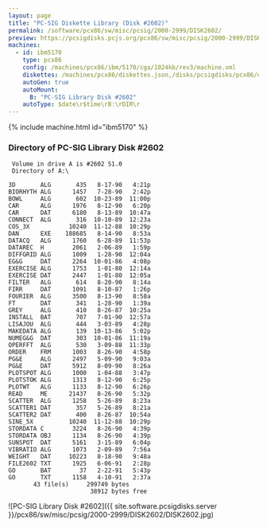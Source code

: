 ```yaml
---
layout: page
title: "PC-SIG Diskette Library (Disk #2602)"
permalink: /software/pcx86/sw/misc/pcsig/2000-2999/DISK2602/
preview: https://pcsigdisks.pcjs.org/pcx86/sw/misc/pcsig/2000-2999/DISK2602/DISK2602.jpg
machines:
  - id: ibm5170
    type: pcx86
    config: /machines/pcx86/ibm/5170/cga/1024kb/rev3/machine.xml
    diskettes: /machines/pcx86/diskettes.json,/disks/pcsigdisks/pcx86/diskettes.json
    autoGen: true
    autoMount:
      B: "PC-SIG Library Disk #2602"
    autoType: $date\r$time\rB:\rDIR\r
---
```


{% include machine.html id="ibm5170" %}

### Directory of PC-SIG Library Disk #2602

     Volume in drive A is #2602 S1.0
     Directory of A:\

    3D       ALG       435   8-17-90   4:21p
    BIORHYTH ALG      1457   7-28-90   2:42p
    BOWL     ALG       602  10-23-89  11:00p
    CAR      ALG      1976   8-12-90   6:20p
    CAR      DAT      6180   8-13-89  10:47a
    CONNECT  ALG       316  10-10-89  12:23a
    COS_3X           10240  11-12-88  10:29p
    DAN      EXE    188685   8-14-90   8:53a
    DATACQ   ALG      1760   6-28-89  11:53p
    DATAREC  H        2061   2-06-89   1:59p
    DIFFGRID ALG      1009   1-28-90  12:04a
    EG&G     DAT      2264  10-01-86   4:08p
    EXERCISE ALG      1753   1-01-80  12:14a
    EXERCISE DAT      2447   1-01-80  12:05a
    FILTER   ALG       614   8-20-90   8:14a
    FIRR     DAT      1091   8-10-87   1:26p
    FOURIER  ALG      3500   8-13-90   8:58a
    FT       DAT       341   1-28-90   1:39a
    GREY     ALG       410   8-26-87  10:25a
    INSTALL  BAT       707   7-01-90  12:57a
    LISAJOU  ALG       444   3-03-89   4:28p
    MAKEDATA ALG       139  10-13-86   5:02p
    NUMEG&G  DAT       303  10-01-86  11:19a
    OPERFFT  ALG       530   3-09-88  11:33p
    ORDER    FRM      1003   8-26-90   4:58p
    PG&E     ALG      2497   5-09-90   9:03a
    PG&E     DAT      5912   8-09-90   8:26a
    PLOTSPOT ALG      1000   1-04-88   3:47p
    PLOTSTOK ALG      1313   8-12-90   6:25p
    PLOTWT   ALG      1133   8-12-90   6:26p
    READ     ME      21437   8-26-90   5:32p
    SCATTER  ALG      1258   5-26-89   8:23a
    SCATTER1 DAT       357   5-26-89   8:21a
    SCATTER2 DAT       400   8-26-87  10:54a
    SINE_5X          10240  11-12-88  10:29p
    STORDATA C        3224   8-26-90   4:39p
    STORDATA OBJ      1134   8-26-90   4:39p
    SUNSPOT  DAT      5161   3-15-89   6:04p
    VIBRATIO ALG      1073   2-09-89   7:56a
    WEIGHT   DAT     10223   8-18-90   9:48a
    FILE2602 TXT      1925   6-06-91   2:28p
    GO       BAT        37   2-22-91   5:43p
    GO       TXT      1158   4-10-91   2:37a
           43 file(s)     299749 bytes
                           38912 bytes free

![PC-SIG Library Disk #2602]({{ site.software.pcsigdisks.server }}/pcx86/sw/misc/pcsig/2000-2999/DISK2602/DISK2602.jpg)
